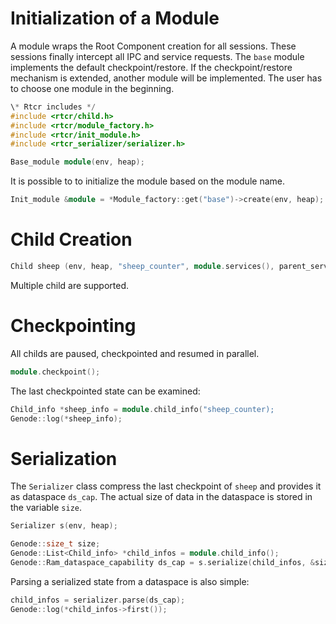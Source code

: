 # Initialization of a Module

A module wraps the Root Component creation for all sessions. These sessions
finally intercept all IPC and service requests. The `base` module implements the
default checkpoint/restore. If the checkpoint/restore mechanism is extended,
another module will be implemented. The user has to choose one module in the
beginning.

```C++
\* Rtcr includes */
#include <rtcr/child.h>
#include <rtcr/module_factory.h>
#include <rtcr/init_module.h>
#include <rtcr_serializer/serializer.h>
```

```C++
Base_module module(env, heap);
```

It is possible to to initialize the module based on the module name.

```C++
Init_module &module = *Module_factory::get("base")->create(env, heap);
```



# Child Creation

```C++
Child sheep (env, heap, "sheep_counter", module.services(), parent_servies);
```

Multiple child are supported.


# Checkpointing
All childs are paused, checkpointed and resumed in parallel.

```C++
module.checkpoint();
```

The last checkpointed state can be examined:

```C++
Child_info *sheep_info = module.child_info("sheep_counter);
Genode::log(*sheep_info);
```

# Serialization

The `Serializer` class compress the last checkpoint of `sheep` and provides it
as dataspace `ds_cap`. The actual size of data in the dataspace is stored in the
variable `size`. 

```C++
Serializer s(env, heap);

Genode::size_t size;
Genode::List<Child_info> *child_infos = module.child_info();
Genode::Ram_dataspace_capability ds_cap = s.serialize(child_infos, &size);
```

Parsing a serialized state from a dataspace is also simple:

```C++
child_infos = serializer.parse(ds_cap);
Genode::log(*child_infos->first());
```
